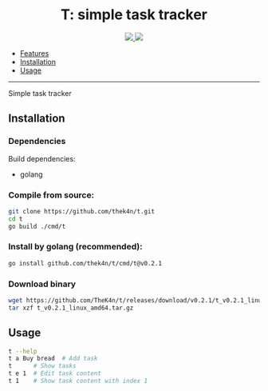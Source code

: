 <h1 align="center">T: simple task tracker</h1>

<p align="center">
  <a href="https://github.com/TheK4n">
    <img src="https://img.shields.io/github/followers/TheK4n?label=Follow&style=social">
  </a>
  <a href="https://github.com/TheK4n/t">
    <img src="https://img.shields.io/github/stars/TheK4n/t?style=social">
  </a>
</p>

* [Features](#features)
* [Installation](#installation)
* [Usage](#usage)

---

Simple task tracker


## Installation

### Dependencies

Build dependencies:
* golang


### Compile from source:
```sh
git clone https://github.com/thek4n/t.git
cd t
go build ./cmd/t
```

### Install by golang (recommended):
```sh
go install github.com/thek4n/t/cmd/t@v0.2.1
```

### Download binary
```sh
wget https://github.com/TheK4n/t/releases/download/v0.2.1/t_v0.2.1_linux_amd64.tar.gz
tar xzf t_v0.2.1_linux_amd64.tar.gz
```


## Usage
```sh
t --help
t a Buy bread  # Add task
t      # Show tasks
t e 1  # Edit task content
t 1    # Show task content with index 1
```
